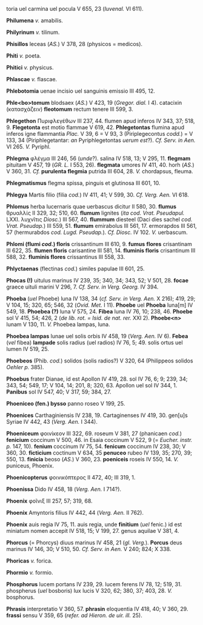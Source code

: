 toria uel carmina uel pocula V 655, 23 (*Iuvenal.* VI 611).

**Philumena** *v.* amabilis.

**Philyrinum** *v.* tilinum.

**Phisillos** leceas (*AS.*) V 378, 28 (physicos = medicos).

**Phiti** *v.* poeta.

**Phitici** *v.* physicus.

**Phlascae** *v.* flascae.

**Phlebotomia** uenae incisio uel sanguinis emissio III 495, 12.

**Phle\<bo\>tomum** blodsaex (*AS.*) V 423, 19 (*Gregor. dial.* I 4).
catacixin (κατασχάζειν) **fleotomum** rectum tenere III 599, 3.

**Phlegethon** Πυριφλεγέθων III 237, 44. flumen apud inferos IV 343, 37;
518, 9. **Flegetonta** est motio flammae V 619, 42. **Phlegetontas**
flumina apud inferos igne flammantia *Plac.* V 39, 6 = V 93, 3
(Piriplegecontus *codd.*) = V 133, 34 (Piriphlegetantar: *an*
Pyriphlegetontas *uerum est*?). *Cf. Serv. in Aen.* VI 265. *V.* Pyriphl.

**Phlegma** φλέγμα III 246, 56 (*unde*?). salina IV 518, 13; V 295, 11.
**flegmam** pituitam V 457, 19 (*GR. L.* I 553, 26). **flegmata**
umores IV 411, 40. horh (*AS.*) V 360, 31. *Cf.* **purulenta flegmia**
putrida III 604, 28. *V.* chordapsus, fleuma.

**Phlegmatismus** flegma spissa, pinguis et glutinosa III 601, 10.

**Phlegya** Martis filio (filia *cod.*) IV 411, 41; V 599, 30. *Cf.
Verg. Aen.* VI 618.

**Phlomus** herba lucernaris quae uerbascus dicitur II 580, 30.
**flumus** θρυαλλίς II 329, 32; 510, 60. **flumum** lignites (*ita cod.
Vrat. Pseudapul.* LXXI. λυχνῖτις *Diosc.*) III 567, 40. **flummum**
diesteel (Daci dies sachel *cod. Vrat. Pseudap.*) III 559, 51.
**flumum** emirabolus III 561, 17. ermorapdos III 561, 57 (hermurabdos
*cod. Lugd. Pseudap.*). *Cf. Diosc.* IV 102. *V.* uerbascum.

**Phlomi (flumi *cod.*) floris** crissantinum III 610, 9. **fumus**
**flores** crisantinam III 622, 35. **flumen floris** carisantine III 581,
14. **fluminis floris** crisantinum III 588, 32. **fluminis flores**
crissantinus III 558, 33.

**Phlyctaenas** (flectinas *cod.*) similes papulae III 601, 25.

**Phocas (!)** uitulus marinus IV 239, 35; 340, 34; 343, 52; V 501, 28.
**focae** graece uituli marini V 296, 7. *Cf. Serv. in Verg. Georg.* IV
394.

**Phoeba** (*uel* Phoebe) luna IV 138, 34 (*cf. Serv. in Verg. Aen.* X
216); 419, 29; V 104, 15; 320, 65; 546, 32 (*Ovid. Met.* I 11).
**Phoebe** uel **Phoeba** luna\[m\] IV 549, 18. **Phoebea (?)** luna V
575, 24. **Fibea** luna IV 76, 10; 238, 46. **Phoebe** sol V 415, 54;
426, 2 (*de lib. rot. = Isid. de nat. rer.* XXI 2). **Phoebe\<n\>**
lunam V 130, 11. *V.* Phoebea lampas, luna.

**Phoebea lampas** lunae uel solis orbis IV 458, 19 (*Verg. Aen.* IV 6).
**Febea** (*vel* fibea) **lampade** solis radius (uel radios) IV 76, 5;
49. solis ortus uel lumen IV 519, 25.

**Phoebeos** (Phib. *cod.*) solidos (solis radios?) V 320, 64
(Philippeos solidos *Oehler p.* 385).

**Phoebus** frater Dianae, id est Apollon IV 419, 28. sol IV 76, 6; 9;
239, 34; 343, 54; 549, 17; V 104, 14; 201, 8; 320, 63. Apollon uel sol IV
344, 1. **Panibus** sol IV 547, 40; V 317, 59; 384, 27.

**Phoeniceo (fen.) bysso** panno roseo V 199, 25.

**Phoenices** Carthaginiensis IV 238, 19. Cartaginenses IV 419, 30.
gen\[u\]s Syriae IV 442, 43 (*Verg. Aen.* I 344).

**Phoeniceum** φοινίκεον III 322, 69. roseum V 381, 27 (phanicaen
*cod.*) **fenicium** coccinum V 500, 46. in Esaia coccinum V 522, 9 (=
*Eucher. instr. p.* 147, 10). **fenium** coccinum IV 75, 54. **fenicum**
coccinum IV 238, 30; V 360, 30. **ficticium** coctinum V 634, 35
**penuceo** rubeo IV 139, 35; 270, 39; 550, 13. **finicia** beoso (*AS.*)
V 360, 23. **poeniceis** roseis IV 550, 14. *V.* puniceus, Phoenix.

**Phoenicopterus** φοινικόπτερος II 472, 40; III 319, 1.

**Phoenissa** Dido IV 458, 18 (*Verg. Aen.* I 714?).

**Phoenix** φοῖνιξ III 257, 57; 319, 68.

**Phoenix** Amyntoris filius IV 442, 44 (*Verg. Aen.* II 762).

**Phoenix** auis regia IV 75, 11. auis regia, unde **finitium** (*uel*
fenic.) id est miniatum nomen accepit IV 518, 15; V 199, 27. genus
aquilae V 381, 4.

**Phorcus** (= Phorcys) diuus marinus IV 458, 21 (*gl. Verg.*).
**Porcus** deus marinus IV 146, 30; V 510, 50. *Cf. Serv. in Aen.* V 240;
824; X 338.

**Phoricas** *v.* forica.

**Phormio** *v.* formio.

**Phosphorus** lucem portans IV 239, 29. lucem ferens IV 78, 12; 519,
31. phospherus (*uel* bosboris) lux lucis V 320, 62; 380, 37; 403, 28. *V.*
bosphorus.

**Phrasis** interpretatio V 360, 57. **phrasin** eloquentia IV 418, 40;
V 360, 29. **frassi** sensu V 359, 65 (*refer. ad Hieron. de uir. ill.*
25).
